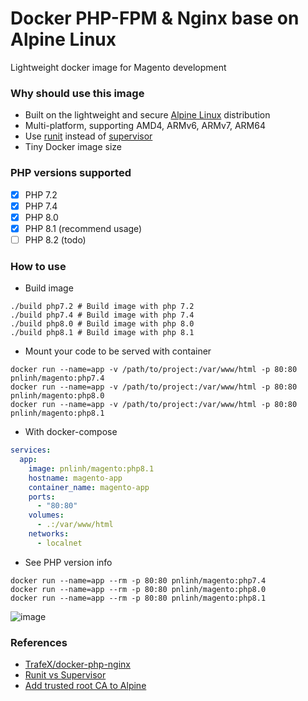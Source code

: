 # Docker PHP-FPM & Nginx base on Alpine Linux

Lightweight docker image for Magento development

### Why should use this image

- Built on the lightweight and
  secure [Alpine Linux](https://www.alpinelinux.org/) distribution
- Multi-platform, supporting AMD4, ARMv6, ARMv7, ARM64
- Use [runit](http://smarden.org/runit/) instead
  of [supervisor](http://supervisord.org/)
- Tiny Docker image size

### PHP versions supported

- [x] PHP 7.2
- [x] PHP 7.4
- [x] PHP 8.0
- [x] PHP 8.1 (recommend usage)
- [ ] PHP 8.2 (todo)

### How to use

- Build image

```shell
./build php7.2 # Build image with php 7.2
./build php7.4 # Build image with php 7.4
./build php8.0 # Build image with php 8.0
./build php8.1 # Build image with php 8.1
```

- Mount your code to be served with container

```shell
docker run --name=app -v /path/to/project:/var/www/html -p 80:80 pnlinh/magento:php7.4
docker run --name=app -v /path/to/project:/var/www/html -p 80:80 pnlinh/magento:php8.0
docker run --name=app -v /path/to/project:/var/www/html -p 80:80 pnlinh/magento:php8.1
```

- With docker-compose

```yaml
services:
  app:
    image: pnlinh/magento:php8.1
    hostname: magento-app
    container_name: magento-app
    ports:
      - "80:80"
    volumes:
      - .:/var/www/html
    networks:
      - localnet
```

- See PHP version info

```shell
docker run --name=app --rm -p 80:80 pnlinh/magento:php7.4
docker run --name=app --rm -p 80:80 pnlinh/magento:php8.0
docker run --name=app --rm -p 80:80 pnlinh/magento:php8.1
```

![image](https://user-images.githubusercontent.com/26193890/164198187-743e3585-1379-4d06-a2d5-34330b17d060.png)

### References

- [TrafeX/docker-php-nginx](https://github.com/TrafeX/docker-php-nginx)
- [Runit vs Supervisor](https://bolshov.online/docker/2020/11/18/runit-vs-supervisor)
- [Add trusted root CA to Alpine](https://stackoverflow.com/questions/67231714/how-to-add-trusted-root-ca-to-docker-alpine/67232164#67232164)
